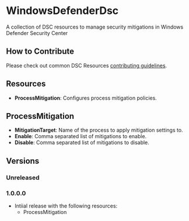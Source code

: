 # WindowsDefenderDsc

A collection of DSC resources to manage security mitigations in Windows Defender Security Center

## How to Contribute

Please check out common DSC Resources [contributing guidelines](https://github.com/PowerShell/DscResource.Kit/blob/master/CONTRIBUTING.md).

## Resources

* **ProcessMitigation**: Configures process mitigation policies.

## ProcessMitigation

* **MitigationTarget**: Name of the process to apply mitigation settings to.
* **Enable**: Comma separated list of mitigations to enable.
* **Disable**: Comma separated list of mitigations to disable.

## Versions

### Unreleased

### 1.0.0.0

* Intiial release with the following resources:
  * ProcessMitigation
